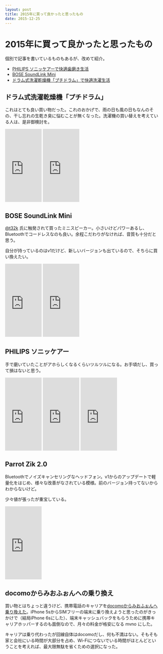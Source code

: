 ```yaml
---
layout: post
title: 2015年に買って良かったと思ったもの
date: 2015-12-25
---
```


# 2015年に買って良かったと思ったもの

個別で記事を書いているものもあるが、改めて紹介。

- [PHILIPS ソニッケアーで快適歯磨き生活](https://1000ch.net/posts/2015/philips-sonicare.html)
- [BOSE SoundLink Mini](https://1000ch.net/posts/2015/bose-soundlink-mini.html)
- [ドラム式洗濯乾燥機「プチドラム」で快適洗濯生活](https://1000ch.net/posts/2015/panasonic-petit-drum.html)

## ドラム式洗濯乾燥機「プチドラム」

これはとても良い買い物だった。これのおかげで、雨の日も風の日もなんのその、干し忘れの生乾き臭に悩むことが無くなった。洗濯機の買い替えを考えている人は、是非御検討を。

<iframe src="https://rcm-fe.amazon-adsystem.com/e/cm?t=1000ch-22&o=9&p=8&l=as1&asins=B00I0OAM7E&ref=qf_sp_asin_til&fc1=000000&IS2=1&lt1=_blank&m=amazon&lc1=0000FF&bc1=000000&bg1=FFFFFF&f=ifr" style="width:120px;height:240px;" scrolling="no" marginwidth="0" marginheight="0" frameborder="0"></iframe>
<iframe src="https://rcm-fe.amazon-adsystem.com/e/cm?t=1000ch-22&o=9&p=8&l=as1&asins=B00I0OAR92&ref=qf_sp_asin_til&fc1=000000&IS2=1&lt1=_blank&m=amazon&lc1=0000FF&bc1=000000&bg1=FFFFFF&f=ifr" style="width:120px;height:240px;" scrolling="no" marginwidth="0" marginheight="0" frameborder="0"></iframe>

## BOSE SoundLink Mini

[@t32k](http://twitter.com/t32k) 氏に触発されて買ったミニスピーカー。小さいけどパワーあるし、Bluetoothでコードレスなのも良い。余程こだわりがなければ、音質も十分だと思う。

自分が持っているのはv1だけど、新しいバージョンも出ているので、そちらに買い換えたい。

<iframe src="https://rcm-fe.amazon-adsystem.com/e/cm?t=1000ch-22&o=9&p=8&l=as1&asins=B00YMCA3V8&ref=qf_sp_asin_til&fc1=000000&IS2=1&lt1=_blank&m=amazon&lc1=0000FF&bc1=000000&bg1=FFFFFF&f=ifr" style="width:120px;height:240px;" scrolling="no" marginwidth="0" marginheight="0" frameborder="0"></iframe>
<iframe src="https://rcm-fe.amazon-adsystem.com/e/cm?t=1000ch-22&o=9&p=8&l=as1&asins=B00D89H1NO&ref=qf_sp_asin_til&fc1=000000&IS2=1&lt1=_blank&m=amazon&lc1=0000FF&bc1=000000&bg1=FFFFFF&f=ifr" style="width:120px;height:240px;" scrolling="no" marginwidth="0" marginheight="0" frameborder="0"></iframe>

## PHILIPS ソニッケアー

手で磨いていたことがアホらしくなるくらいツルツルになる。お手頃だし、買って損はないと思う。

<iframe src="https://rcm-fe.amazon-adsystem.com/e/cm?t=1000ch-22&o=9&p=8&l=as1&asins=B00C905644&ref=qf_sp_asin_til&fc1=000000&IS2=1&lt1=_blank&m=amazon&lc1=0000FF&bc1=000000&bg1=FFFFFF&f=ifr" style="width:120px;height:240px;" scrolling="no" marginwidth="0" marginheight="0" frameborder="0"></iframe>
<iframe src="https://rcm-fe.amazon-adsystem.com/e/cm?t=1000ch-22&o=9&p=8&l=as1&asins=B00M9Z29T4&ref=qf_sp_asin_til&fc1=000000&IS2=1&lt1=_blank&m=amazon&lc1=0000FF&bc1=000000&bg1=FFFFFF&f=ifr" style="width:120px;height:240px;" scrolling="no" marginwidth="0" marginheight="0" frameborder="0"></iframe>
<iframe src="https://rcm-fe.amazon-adsystem.com/e/cm?t=1000ch-22&o=9&p=8&l=as1&asins=B00N5EMWJK&ref=qf_sp_asin_til&fc1=000000&IS2=1&lt1=_blank&m=amazon&lc1=0000FF&bc1=000000&bg1=FFFFFF&f=ifr" style="width:120px;height:240px;" scrolling="no" marginwidth="0" marginheight="0" frameborder="0"></iframe>

## Parrot Zik 2.0

Bluetoothでノイズキャンセリングなヘッドフォン。v1からのアップデートで軽量化をはじめ、様々な改善がなされている模様。前のバージョン持ってないからわからないけど。

少々値が張ったが重宝している。

<iframe src="https://rcm-fe.amazon-adsystem.com/e/cm?t=1000ch-22&o=9&p=8&l=as1&asins=B00Q8KG49W&ref=qf_sp_asin_til&fc1=000000&IS2=1&lt1=_blank&m=amazon&lc1=0000FF&bc1=000000&bg1=FFFFFF&f=ifr" style="width:120px;height:240px;" scrolling="no" marginwidth="0" marginheight="0" frameborder="0"></iframe>

## docomoからみおふぉんへの乗り換え

買い物とはちょっと違うけど、携帯電話のキャリアを[docomoからみおふぉんへ乗り換えた](https://1000ch.net/posts/2015/update-mobile-phone.html)。iPhone 5sからSIMフリーの端末に乗り換えようと思ったのがきっかけで（結局iPhone 6sにした）、端末キャッシュバックをもらうために携帯キャリアホッパーするのも面倒なので、月々の料金が格安になる mvno にした。

キャリアは乗り代わったが回線自体はdocomoだし、何も不満はない。そもそも家と会社にいる時間が大部分を占め、Wi-Fiにつないでいる時間がほとんどということを考えれば、最大限無駄を省くための選択になった。
